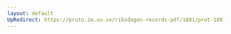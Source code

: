 ```yaml
---
layout: default
UpRedirect: https://pruto.im.uu.se/riksdagen-records-pdf/1881/prot-1881--ak--042/prot-1881--ak--042_028.pdf
---
```

